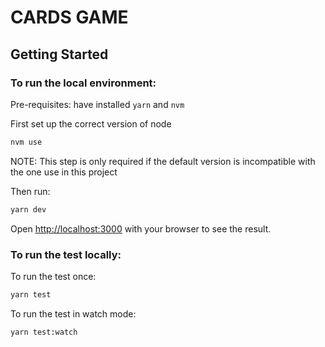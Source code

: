 # CARDS GAME

## Getting Started

### To run the local environment:

Pre-requisites: have installed `yarn` and `nvm`

First set up the correct version of node

```bash
nvm use
```

NOTE: This step is only required if the default version is incompatible with the one use in this project

Then run:

```bash
yarn dev
```

Open [http://localhost:3000](http://localhost:3000) with your browser to see the result.

### To run the test locally:

To run the test once:

```bash
yarn test
```

To run the test in watch mode:

```bash
yarn test:watch
```
